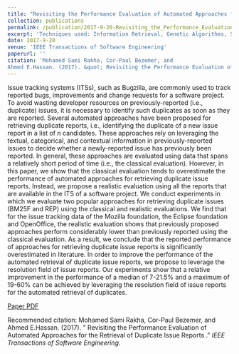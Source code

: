 ```yaml
---
title: "Revisiting the Performance Evaluation of Automated Approaches for the Retrieval of Duplicate Issue Reports"
collection: publications
permalink: /publication/2017-9-20-Revisiting_the_Performance_Evaluation_of_Automated_Approaches_for_the_Retrieval_of_Duplicate_Issue_Reports
excerpt: 'Techniques used: Information Retrieval, Genetic Algorithms, Statistical Analysis and Analysis Visualization.'
date: 2017-9-20
venue: 'IEEE Transactions of Software Engineering'
paperurl: ''
citation: 'Mohamed Sami Rakha, Cor-Paul Bezemer, and
Ahmed E.Hassan. (2017). &quot; Revisiting the Performance Evaluation of Automated Approaches for the Retrieval of Duplicate Issue Reports .&quot; <i>IEEE Transactions of Software Engineering</i>.'
---
```

Issue tracking systems (ITSs), such as Bugzilla, are commonly used to track reported bugs, improvements and change requests for a software project.  To avoid wasting developer resources on previously-reported (i.e., duplicate) issues, it is necessary to identify such duplicates as soon as they are reported. Several automated approaches have been proposed for retrieving duplicate reports, i.e., identifying the duplicate of a new issue report in a list of $n$ candidates. These approaches rely on leveraging the textual, categorical, and contextual information in previously-reported issues to decide whether a newly-reported issue has previously been  reported. In general, these approaches are evaluated using data that spans a relatively  short period of time (i.e., the classical evaluation). However, in this paper, we show that the classical evaluation tends to overestimate the performance of  automated approaches for retrieving duplicate issue reports. Instead, we propose a realistic evaluation using all the reports that are available in the ITS of a software project. We conduct experiments in which we evaluate two popular approaches for retrieving duplicate issues (BM25F and REP) using the classical and realistic evaluations.  We find that for the issue tracking data of the Mozilla foundation, the Eclipse foundation and OpenOffice, the realistic evaluation shows that previously proposed approaches perform considerably lower than previously reported using the classical evaluation. As a result, we conclude that the reported performance of approaches for retrieving duplicate issue reports is significantly overestimated in literature. In order to improve the performance of the automated retrieval of duplicate issue reports, we propose to leverage the resolution field of issue reports. Our experiments show that a relative improvement in the performance of a median of 7-21.5% and a maximum of 19-60% can be achieved by leveraging the resolution field of issue reports for the automated retrieval of duplicates.

[Paper PDF](/files/TSE-2016-05-0151.pdf)

Recommended citation: Mohamed Sami Rakha, Cor-Paul Bezemer, and
Ahmed E.Hassan. (2017). &quot; Revisiting the Performance Evaluation of Automated Approaches for the Retrieval of Duplicate Issue Reports .&quot; <i>IEEE Transactions of Software Engineering</i>.
